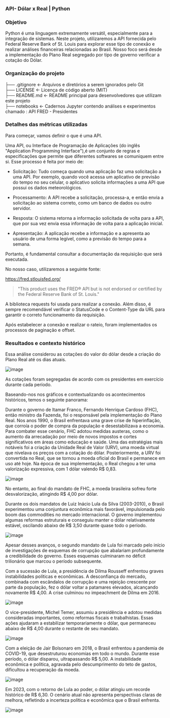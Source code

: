 ### API- Dólar x Real | Python 

### Objetivo 

Python é uma linguagem extremamente versátil, especialmente para a integração de sistemas. Neste projeto, utilizaremos a API fornecida pelo Federal Reserve Bank of St. Louis para explorar esse tipo de conexão e realizar análises financeiras relacionadas ao Brasil.
Nosso foco será desde a implementação do Plano Real segregado por tipo de governo verificar a cotação do Dólar.

### Organização do projeto 

├── .gitignore    <- Arquivos e diretórios a serem ignorados pelo Git  
├── LICENSE       <- Licença de código aberto (MIT)  
├── README.md     <- README principal para desenvolvedores que utilizam este projeto  
├── notebooks     <- Cadernos Jupyter contendo análises e experimentos chamado : API FRED - Presidentes   


### Detalhes das métricas utilizadas

Para começar, vamos definir o que é uma API.

Uma API, ou Interface de Programação de Aplicações (do inglês "Application Programming Interface"),é um conjunto de regras e especificações que permite que diferentes softwares se comuniquem entre si. 
Esse processo é feita por meio de:

 - Solicitação: Tudo começa quando uma aplicação faz uma solicitação a uma API. Por exemplo, quando você acessa um aplicativo de previsão do tempo no seu celular, o aplicativo solicita informações a uma API que possui os dados meteorológicos.

 - Processamento: A API recebe a solicitação, processa-a, e então envia a solicitação ao sistema correto, como um banco de dados ou outro servidor.

 - Resposta: O sistema retorna a informação solicitada de volta para a API, que por sua vez envia essa informação de volta para a aplicação inicial.

 - Apresentação: A aplicação recebe a informação e a apresenta ao usuário de uma forma legível, como a previsão do tempo para a semana.


Portanto, é fundamental consultar a documentação da requisição que será executada.

No nosso caso, utilizaremos a seguinte fonte:

https://fred.stlouisfed.org/

>  "This product uses the FRED® API but is not endorsed or certified by the Federal Reserve Bank of St. Louis."

A biblioteca requests foi usada para realizar a conexão. Além disso, é sempre recomendável verificar o StatusCode e o Content-Type da URL para garantir o correto funcionamento da requisição. 

Após estabelecer a conexão e realizar o rateio, foram implementados os processos de paginação e offset. 

### Resultados e contexto histórico

Essa análise considerou as cotações do valor do dólar desde a criação do Plano Real até os dias atuais.

![image](https://github.com/user-attachments/assets/f37181e7-c757-4e5b-b365-8266b66675be)

As cotações foram segregadas de acordo com os presidentes em exercício durante cada período.

Baseando-nos nos gráficos e contextualizando os acontecimentos históricos, temos o seguinte panorama:

Durante o governo de Itamar Franco, Fernando Henrique Cardoso (FHC), então ministro da Fazenda, foi o responsável pela implementação do Plano Real. Nos anos 1990, o Brasil enfrentava uma grave crise de hiperinflação, que corroía o poder de compra da população e desestabilizava a economia. Para combater esse cenário, FHC adotou medidas austeras, como o aumento da arrecadação por meio de novos impostos e cortes significativos em áreas como educação e saúde.
Uma das estratégias mais notáveis foi a criação da Unidade Real de Valor (URV), uma moeda virtual que nivelava os preços com a cotação do dólar. Posteriormente, a URV foi convertida no Real, que se tornou a moeda oficial do Brasil e permanece em uso até hoje. Na época de sua implementação, o Real chegou a ter uma valorização expressiva, com 1 dólar valendo R$ 0,83. 

![image](https://github.com/user-attachments/assets/97d78641-ff62-43e7-9804-ac1d74a17a70)

No entanto, ao final do mandato de FHC, a moeda brasileira sofreu forte desvalorização, atingindo R$ 4,00 por dólar.

Durante os dois mandatos de Luiz Inácio Lula da Silva (2003-2010), o Brasil experimentou uma conjuntura econômica mais favorável, impulsionada pelo boom das commodities no mercado internacional. O governo implementou algumas reformas estruturais e conseguiu manter o dólar relativamente estável, oscilando abaixo de R$ 3,50 durante quase todo o período.

![image](https://github.com/user-attachments/assets/6dae50a3-c017-4006-b2fe-d60879f62ec3)

Apesar desses avanços, o segundo mandato de Lula foi marcado pelo início de investigações de esquemas de corrupção que abalariam profundamente a credibilidade do governo. Esses esquemas culminaram no déficit trilionário que marcou o período subsequente.

Com a sucessão de Lula, a presidência de Dilma Rousseff enfrentou graves instabilidades políticas e econômicas. A desconfiança do mercado, combinada com escândalos de corrupção e uma rejeição crescente por parte da população, fez o dólar voltar a patamares elevados, alcançando novamente R$ 4,00. A crise culminou no impeachment de Dilma em 2016.

![image](https://github.com/user-attachments/assets/12fa0131-9076-4c8c-99fc-3fdac9fb9d7a)

O vice-presidente, Michel Temer, assumiu a presidência e adotou medidas consideradas importantes, como reformas fiscais e trabalhistas. Essas ações ajudaram a estabilizar temporariamente o dólar, que permaneceu abaixo de R$ 4,00 durante o restante de seu mandato.

![image](https://github.com/user-attachments/assets/b54ddea4-2b2e-447f-baa1-cdfd6e9187e1)

Com a eleição de Jair Bolsonaro em 2018, o Brasil enfrentou a pandemia de COVID-19, que desestruturou economias em todo o mundo. Durante esse período, o dólar disparou, ultrapassando R$ 5,00. A instabilidade econômica e política, agravada pelo descumprimento do teto de gastos, dificultou a recuperação da moeda.

![image](https://github.com/user-attachments/assets/20705d7c-bd8c-4629-bdc7-56c6184f3c74)

Em 2023, com o retorno de Lula ao poder, o dólar atingiu um recorde histórico de R$ 6,30. O cenário atual não apresenta perspectivas claras de melhora, refletindo a incerteza política e econômica que o Brasil enfrenta.

![image](https://github.com/user-attachments/assets/2f894ec4-a85e-48a8-bc05-00fec6f7d167)


## 










 
